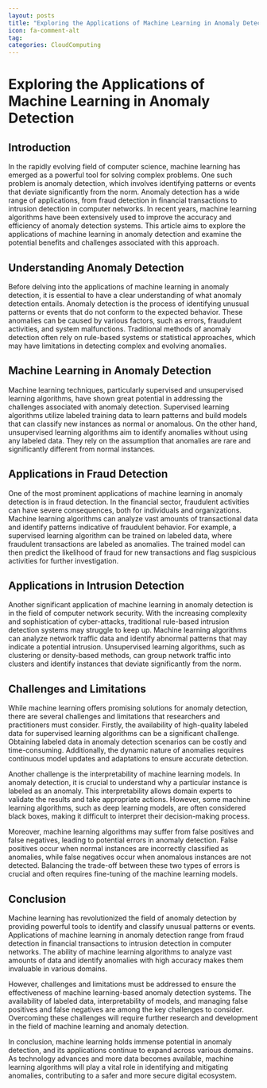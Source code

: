 ```yaml
---
layout: posts
title: "Exploring the Applications of Machine Learning in Anomaly Detection"
icon: fa-comment-alt
tag:      
categories: CloudComputing
---
```



# Exploring the Applications of Machine Learning in Anomaly Detection

## Introduction

In the rapidly evolving field of computer science, machine learning has emerged as a powerful tool for solving complex problems. One such problem is anomaly detection, which involves identifying patterns or events that deviate significantly from the norm. Anomaly detection has a wide range of applications, from fraud detection in financial transactions to intrusion detection in computer networks. In recent years, machine learning algorithms have been extensively used to improve the accuracy and efficiency of anomaly detection systems. This article aims to explore the applications of machine learning in anomaly detection and examine the potential benefits and challenges associated with this approach.

## Understanding Anomaly Detection

Before delving into the applications of machine learning in anomaly detection, it is essential to have a clear understanding of what anomaly detection entails. Anomaly detection is the process of identifying unusual patterns or events that do not conform to the expected behavior. These anomalies can be caused by various factors, such as errors, fraudulent activities, and system malfunctions. Traditional methods of anomaly detection often rely on rule-based systems or statistical approaches, which may have limitations in detecting complex and evolving anomalies.

## Machine Learning in Anomaly Detection

Machine learning techniques, particularly supervised and unsupervised learning algorithms, have shown great potential in addressing the challenges associated with anomaly detection. Supervised learning algorithms utilize labeled training data to learn patterns and build models that can classify new instances as normal or anomalous. On the other hand, unsupervised learning algorithms aim to identify anomalies without using any labeled data. They rely on the assumption that anomalies are rare and significantly different from normal instances.

## Applications in Fraud Detection

One of the most prominent applications of machine learning in anomaly detection is in fraud detection. In the financial sector, fraudulent activities can have severe consequences, both for individuals and organizations. Machine learning algorithms can analyze vast amounts of transactional data and identify patterns indicative of fraudulent behavior. For example, a supervised learning algorithm can be trained on labeled data, where fraudulent transactions are labeled as anomalies. The trained model can then predict the likelihood of fraud for new transactions and flag suspicious activities for further investigation.

## Applications in Intrusion Detection

Another significant application of machine learning in anomaly detection is in the field of computer network security. With the increasing complexity and sophistication of cyber-attacks, traditional rule-based intrusion detection systems may struggle to keep up. Machine learning algorithms can analyze network traffic data and identify abnormal patterns that may indicate a potential intrusion. Unsupervised learning algorithms, such as clustering or density-based methods, can group network traffic into clusters and identify instances that deviate significantly from the norm.

## Challenges and Limitations

While machine learning offers promising solutions for anomaly detection, there are several challenges and limitations that researchers and practitioners must consider. Firstly, the availability of high-quality labeled data for supervised learning algorithms can be a significant challenge. Obtaining labeled data in anomaly detection scenarios can be costly and time-consuming. Additionally, the dynamic nature of anomalies requires continuous model updates and adaptations to ensure accurate detection.

Another challenge is the interpretability of machine learning models. In anomaly detection, it is crucial to understand why a particular instance is labeled as an anomaly. This interpretability allows domain experts to validate the results and take appropriate actions. However, some machine learning algorithms, such as deep learning models, are often considered black boxes, making it difficult to interpret their decision-making process.

Moreover, machine learning algorithms may suffer from false positives and false negatives, leading to potential errors in anomaly detection. False positives occur when normal instances are incorrectly classified as anomalies, while false negatives occur when anomalous instances are not detected. Balancing the trade-off between these two types of errors is crucial and often requires fine-tuning of the machine learning models.

## Conclusion

Machine learning has revolutionized the field of anomaly detection by providing powerful tools to identify and classify unusual patterns or events. Applications of machine learning in anomaly detection range from fraud detection in financial transactions to intrusion detection in computer networks. The ability of machine learning algorithms to analyze vast amounts of data and identify anomalies with high accuracy makes them invaluable in various domains.

However, challenges and limitations must be addressed to ensure the effectiveness of machine learning-based anomaly detection systems. The availability of labeled data, interpretability of models, and managing false positives and false negatives are among the key challenges to consider. Overcoming these challenges will require further research and development in the field of machine learning and anomaly detection.

In conclusion, machine learning holds immense potential in anomaly detection, and its applications continue to expand across various domains. As technology advances and more data becomes available, machine learning algorithms will play a vital role in identifying and mitigating anomalies, contributing to a safer and more secure digital ecosystem.